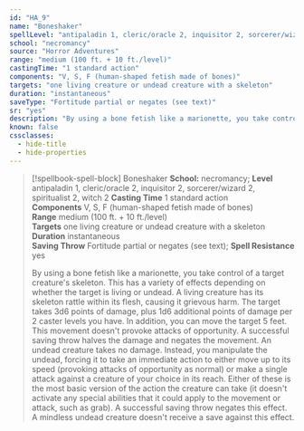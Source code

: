 ```yaml
---
id: "HA_9"
name: "Boneshaker"
spellLevel: "antipaladin 1, cleric/oracle 2, inquisitor 2, sorcerer/wizard 2, spiritualist 2, witch 2"
school: "necromancy"
source: "Horror Adventures"
range: "medium (100 ft. + 10 ft./level)"
castingTime: "1 standard action"
components: "V, S, F (human-shaped fetish made of bones)"
targets: "one living creature or undead creature with a skeleton"
duration: "instantaneous"
saveType: "Fortitude partial or negates (see text)"
sr: "yes"
description: "By using a bone fetish like a marionette, you take control of a target creature's skeleton. This has a variety of effects depending on whether the target is living or undead.  A living creature has its skeleton rattle within its flesh, causing it grievous harm. The target takes 3d6 points of damage, plus 1d6 additional points of damage per 2 caster levels you have.  In addition, you can move the target 5 feet. This movement doesn't provoke attacks of opportunity. A successful saving throw halves the damage and negates the movement.  An undead creature takes no damage. Instead, you manipulate the undead, forcing it to take an immediate action to either move up to its speed (provoking attacks of opportunity as normal) or make a single attack against a creature of your choice in its reach. Either of these is the most basic version of the action the creature can take (it doesn't activate any special abilities that it could apply to the movement or attack, such as grab). A successful saving throw negates this effect. A mindless undead creature doesn't receive a save against this effect."
known: false
cssclasses:
  - hide-title
  - hide-properties
---
```


> [!spellbook-spell-block] Boneshaker
> **School:** necromancy; **Level** antipaladin 1, cleric/oracle 2, inquisitor 2, sorcerer/wizard 2, spiritualist 2, witch 2
> **Casting Time** 1 standard action  
> **Components** V, S, F (human-shaped fetish made of bones)  
> **Range** medium (100 ft. + 10 ft./level)  
> **Targets** one living creature or undead creature with a skeleton  
> **Duration** instantaneous  
> **Saving Throw** Fortitude partial or negates (see text); **Spell Resistance** yes
> 
> By using a bone fetish like a marionette, you take control of a target creature's skeleton. This has a variety of effects depending on whether the target is living or undead.  A living creature has its skeleton rattle within its flesh, causing it grievous harm. The target takes 3d6 points of damage, plus 1d6 additional points of damage per 2 caster levels you have.  In addition, you can move the target 5 feet. This movement doesn't provoke attacks of opportunity. A successful saving throw halves the damage and negates the movement.  An undead creature takes no damage. Instead, you manipulate the undead, forcing it to take an immediate action to either move up to its speed (provoking attacks of opportunity as normal) or make a single attack against a creature of your choice in its reach. Either of these is the most basic version of the action the creature can take (it doesn't activate any special abilities that it could apply to the movement or attack, such as grab). A successful saving throw negates this effect. A mindless undead creature doesn't receive a save against this effect.